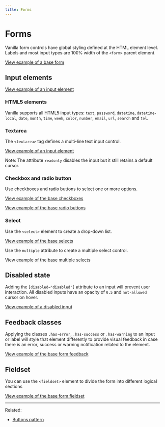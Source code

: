 ```yaml
---
title: Forms
---
```


# Forms

Vanilla form controls have global styling defined at the HTML element level. Labels and most input types are 100% width of the ```<form>``` parent element.

<a href="https://vanilla-framework.github.io/vanilla-framework/examples/base/forms/form/"
    class="js-example">
    View example of a base form
</a>

## Input elements

<a href="https://vanilla-framework.github.io/vanilla-framework/examples/base/forms/input/"
    class="js-example">
    View example of an input element
</a>

### HTML5 elements

Vanilla supports all HTML5 input types: ```text```, ```password```, ```datetime```, ```datetime-local```, ```date```, ```month```, ```time```, ```week```, ```color```, ```number```, ```email```, ```url```, ```search``` and ```tel```.

### Textarea

The ```<textarea>``` tag defines a multi-line text input control.

<a href="https://vanilla-framework.github.io/vanilla-framework/examples/base/forms/textarea/"
    class="js-example">
    View example of an input element
</a>

Note: The attribute ```readonly``` disables the input but it still retains a default cursor.

### Checkbox and radio button

Use checkboxes and radio buttons to select one or more options.

<a href="https://vanilla-framework.github.io/vanilla-framework/examples/base/forms/checkboxes/"
    class="js-example">
    View example of the base checkboxes
</a>

<a href="https://vanilla-framework.github.io/vanilla-framework/examples/base/forms/radio-buttons/"
    class="js-example">
    View example of the base radio buttons
</a>

### Select

Use the ```<select>``` element to create a drop-down list.

<a href="https://vanilla-framework.github.io/vanilla-framework/examples/base/forms/selects/"
    class="js-example">
    View example of the base selects
</a>

Use the ```multiple``` attribute to create a multiple select control.

<a href="https://vanilla-framework.github.io/vanilla-framework/examples/base/forms/select-multiple/"
    class="js-example">
    View example of the base multiple selects
</a>

## Disabled state

Adding the ```[disabled="disabled"]``` attribute to an input will prevent user interaction. All disabled inputs have an opacity of ```0.5``` and ```not-allowed``` cursor on hover.

<a href="https://vanilla-framework.github.io/vanilla-framework/examples/base/forms/disabled-input/"
    class="js-example">
    View example of a disabled input
</a>  

## Feedback classes

Applying the classes ```.has-error```, ```.has-success``` or ```.has-warning``` to an input or label will style that element differently to provide visual feedback in case there is an error, success or warning notification related to the element.

<a href="https://vanilla-framework.github.io/vanilla-framework/examples/base/forms/feedback/"
    class="js-example">
    View example of the base form feedback
</a>

## Fieldset

You can use the ```<fieldset>``` element to divide the form into different logical sections.

<a href="https://vanilla-framework.github.io/vanilla-framework/examples/base/forms/fieldset/"
    class="js-example">
    View example of the base form fieldset
</a>

<hr />

Related:
* [Buttons pattern](/en/patterns/buttons/)
